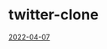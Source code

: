 # twitter-clone

[2022-04-07](https://github.com/kkg5/TIL/blob/main/React/twitter-clone/md/2022-04-07.md)
